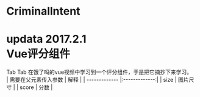# Criminallntent
updata 2017.2.1  
Vue评分组件
=
Tab Tab 在饿了吗的vue视频中学习到一个评分组件，于是把它摘抄下来学习。  
| 需要在父元素传入参数        | 解释           | 
| ------------- |:-------------:|
| size      | 图片尺寸 | 
| score     | 分数      |   

